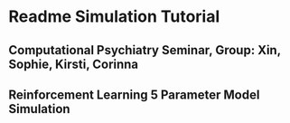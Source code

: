 # Readme Simulation Tutorial 
## Computational Psychiatry Seminar, Group: Xin, Sophie, Kirsti, Corinna 
## Reinforcement Learning 5 Parameter Model Simulation 

